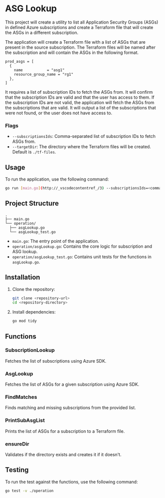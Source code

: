 # ASG Lookup

This project will create a utility to list all Application Security Groups (ASGs) in defined Azure subscriptions and create a Terraform file that will create the ASGs in a different subscription. 

The application will create a Terraform file with a list of ASGs that are present in the source subscription.  The Terraform files will be named after the subscription and will contain the ASGs in the following format.
  
  ```hcl
  prod_asgs = [
    { 
      name           = "asg1"
      resource_group_name = "rg1"
    },
  ]
  ```

It requires a list of subscription IDs to fetch the ASGs from. It will confirm that the subscription IDs are valid and that the user has access to them. If the subscription IDs are not valid, the application will fetch the ASGs from the subscriptions that are valid.  It will output a list of the subscriptions that were not found, or the user does not have access to.

### Flags
- `--subscriptionsIds`: Comma-separated list of subscription IDs to fetch ASGs from.
- `--targetDir`: The directory where the Terraform files will be created. Default is `./tf-files`.

## Usage

To run the application, use the following command:
```sh
go run [main.go](http://_vscodecontentref_/3) --subscriptionsIds=<comma-separated-subscription-ids>  --targetDir=<target-directory>
```
## Project Structure
```
.
├── main.go
└── operation/
  ├── asgLookup.go
  └── asgLookup_test.go
```

- `main.go`: The entry point of the application.
- `operation/asgLookup.go`: Contains the core logic for subscription and ASG lookup.
- `operation/asgLookup_test.go`: Contains unit tests for the functions in `asgLookup.go`.

## Installation

1. Clone the repository:
    ```sh
    git clone <repository-url>
    cd <repository-directory>
    ```

2. Install dependencies:
    ```sh
    go mod tidy
    ```

## Functions
### SubscriptionLookup
Fetches the list of subscriptions using Azure SDK.

### AsgLookup
Fetches the list of ASGs for a given subscription using Azure SDK.

### FindMatches
Finds matching and missing subscriptions from the provided list.

### PrintSubAsgList
Prints the list of ASGs for a subscription to a Terraform file.

### ensureDir
Validates if the directory exists and creates it if it doesn't.

## Testing
To run the test against the functions, use the following command:

```sh
go test -v ./operation
```
